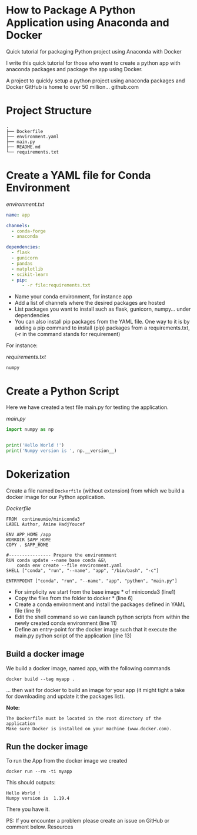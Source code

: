 # How to Package A Python Application using Anaconda and Docker

Quick tutorial for packaging Python project using Anaconda with Docker

I write this quick tutorial for those who want to create a python app with anaconda packages and package the app using Docker.

A project to quickly setup a python project using anaconda packages and Docker GitHub is home to over 50 million…
github.com

# Project Structure

```
.
├── Dockerfile
├── environment.yaml
├── main.py
├── README.md
└── requirements.txt
```

# Create a YAML file for Conda Environment

_environment.txt_

```yaml
name: app

channels:
  - conda-forge
  - anaconda

dependencies:
  - flask
  - gunicorn
  - pandas
  - matplotlib
  - scikit-learn
  - pip:
      - -r file:requirements.txt
```

- Name your conda environment, for instance app
- Add a list of channels where the desired packages are hosted
- List packages you want to install such as flask, gunicorn, numpy… under dependencies
- You can also install pip packages from the YAML file. One way to it is by adding a pip command to install (pip) packages from a requirements.txt, (-r in the command stands for requirement)

For instance:

_requirements.txt_

```
numpy
```

# Create a Python Script

Here we have created a test file main.py for testing the application.

_main.py_

```python
import numpy as np


print('Hello World !')
print('Numpy version is ', np.__version__)
```

# Dokerization

Create a file named `Dockerfile` (without extension) from which we build a docker image for our Python application.

_Dockerfile_

```docker
FROM  continuumio/miniconda3
LABEL Author, Amine HadjYoucef

ENV APP_HOME /app
WORKDIR $APP_HOME
COPY . $APP_HOME

#---------------- Prepare the envirennment
RUN conda update --name base conda &&\
    conda env create --file environment.yaml
SHELL ["conda", "run", "--name", "app", "/bin/bash", "-c"]

ENTRYPOINT ["conda", "run", "--name", "app", "python", "main.py"]
```

- For simplicity we start from the base image \* of miniconda3 (line1)
- Copy the files from the folder to docker \* (line 6)
- Create a conda environment and install the packages defined in YAML file (line 9)
- Edit the shell command so we can launch python scripts from within the newly created conda environment (line 11)
- Define an entry-point for the docker image such that it execute the main.py python script of the application (line 13)

## Build a docker image

We build a docker image, named app, with the following commands

    docker build --tag myapp .

… then wait for docker to build an image for your app (it might tight a take for downloading and update it the packages list).

**Note:**

    The Dockerfile must be located in the root directory of the application
    Make sure Docker is installed on your machine (www.docker.com).

## Run the docker image

To run the App from the docker image we created

    docker run --rm -ti myapp

This should outputs:

    Hello World !
    Numpy version is  1.19.4

There you have it.

PS: If you encounter a problem please create an issue on GitHub or comment below.
Resources
